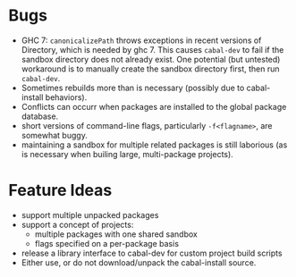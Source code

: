 # Bugs
 - GHC 7: `canonicalizePath` throws exceptions in recent versions of Directory, which is needed by ghc 7.  This causes `cabal-dev` to fail if the sandbox directory does not already exist.  One potential (but untested) workaround is to manually create the sandbox directory first, then run `cabal-dev`.
 - Sometimes rebuilds more than is necessary (possibly due to cabal-install behaviors).
 - Conflicts can occurr when packages are installed to the global package database.
 - short versions of command-line flags, particularly `-f<flagname>`, are somewhat buggy.
 - maintaining a sandbox for multiple related packages is still laborious (as is necessary when builing large, multi-package projects).

# Feature Ideas
 - support multiple unpacked packages
 - support a concept of projects: 
   - multiple packages with one shared sandbox
   - flags specified on a per-package basis
 - release a library interface to cabal-dev for custom project build scripts
 - Either use, or do not download/unpack the cabal-install source.
   